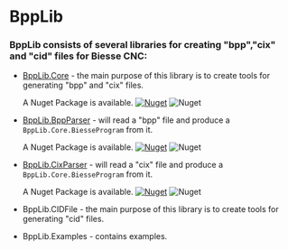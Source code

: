 # BppLib
### BppLib consists of several libraries for creating "bpp","cix" and "cid" files for Biesse CNC:
- [BppLib.Core](BppLib.Core/Readme.md) - the main purpose of this library is to create tools for generating "bpp" and "cix" files.  

    A Nuget Package is available.
[![Nuget](https://img.shields.io/nuget/v/BppLib.Core)](https://www.nuget.org/packages/BppLib.Core)
![Nuget](https://img.shields.io/nuget/dt/BppLib.Core)
  
- [BppLib.BppParser](BppLib.BppParser/Readme.md) - will read a "bpp" file and produce a `BppLib.Core.BiesseProgram` from it.

    A Nuget Package is available.
[![Nuget](https://img.shields.io/nuget/v/BppLib.BppParser)](https://www.nuget.org/packages/BppLib.BppParser)
![Nuget](https://img.shields.io/nuget/dt/BppLib.BppParser)

- [BppLib.CixParser](BppLib.CixParser/Readme.md) - will read a "cix" file and produce a `BppLib.Core.BiesseProgram` from it.

    A Nuget Package is available.
[![Nuget](https://img.shields.io/nuget/v/BppLib.CixParser)](https://www.nuget.org/packages/BppLib.CixParser)
![Nuget](https://img.shields.io/nuget/dt/BppLib.CixParser)

- BppLib.CIDFile - the main purpose of this library is to create tools for generating "cid" files.
- BppLib.Examples - contains examples.
